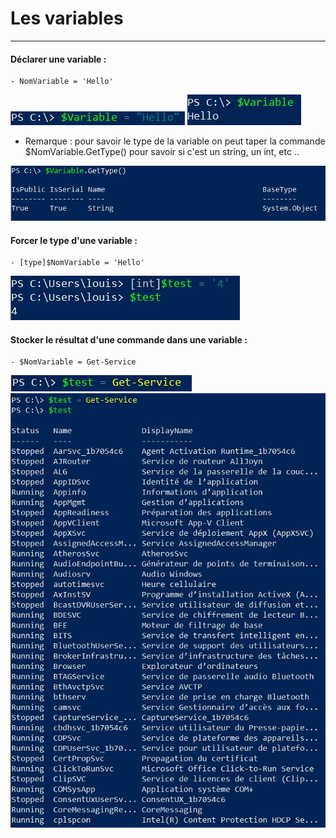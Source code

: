 # Les variables 
***
#### Déclarer une variable : 
    - NomVariable = 'Hello'

![](ressources/Variables.jpg)
![](ressources/testvariables.jpg)


  - Remarque : pour savoir le type de la variable on peut taper la commande $NomVariable.GetType() pour savoir si c'est un string, un int, etc .. 

![](ressources/typevariables.jpg)

#### Forcer le type d'une variable : 
    - [type]$NomVariable = 'Hello' 

![](ressources/Capture.jpg)

#### Stocker le résultat d'une commande dans une variable : 
    - $NomVariable = Get-Service 
![](ressources/cmddansunevariables.jpg)
![](ressources/cmd.jpg)
